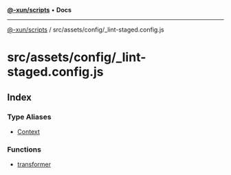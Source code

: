 [**@-xun/scripts**](../../../../README.md) • **Docs**

***

[@-xun/scripts](../../../../README.md) / src/assets/config/\_lint-staged.config.js

# src/assets/config/\_lint-staged.config.js

## Index

### Type Aliases

- [Context](type-aliases/Context.md)

### Functions

- [transformer](functions/transformer.md)
